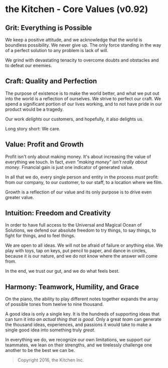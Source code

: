 # the Kitchen - Core Values (v0.92)

## Grit: Everything is Possible

We keep a positive attitude, and we acknowledge that the world is boundless possibility. We never give up. The only force standing in the way of a perfect solution to any problem is lack of will.

We grind with devastating tenacity to overcome doubts and obstacles and to defeat our enemies.

## Craft: Quality and Perfection

The purpose of existence is to make the world better, and what we put out into the world is a reflection of ourselves. We strive to perfect our craft. We spend a significant portion of our lives working, and to not have pride in our product would be a tragedy.

Our work _delights_ our customers, and hopefully, it also delights us.

Long story short: We care.

## Value: Profit and Growth

Profit isn't only about making money. It's about increasing the value of everything we touch. In fact, _even "making money" isn't really about money_. Financial gain is just one indicator of generated value.

In all that we do, every single person and entity in the process _must_ profit: from our company, to our customer, to our staff, to a location where we film.

Growth is a reflection of our value and its only purpose is to drive even greater value.

## Intuition: Freedom and Creativity

In order to have full access to the Universal and Magical Ocean of Solutions, we defend our absolute freedom to try things, to say things, to fight for things, and to feel things.

We are open to all ideas. We will not be afraid of failure or anything else. We play with toys, tap on keys, put pencil to paper, and dance in circles, because it is our nature, and we do not know where the answer will come from.

In the end, we trust our gut, and we do what feels best.

## Harmony: Teamwork, Humility, and Grace

On the piano, the ability to play different notes together expands the array of possible tones from twelve to nine thousand.

A good idea is only a single key. It is the hundreds of supporting ideas that can turn it into _an actual thing that is good_. Only a great _team_ can generate the thousand ideas, experiences, and passions it would take to make a single good idea into something truly _great_.

In everything we do, we recognize our own limitations, we support our teammates, we lean on their strengths, and we tirelessly challenge one another to be the best we can be.




> Copyright 2016, the Kitchen Inc.
